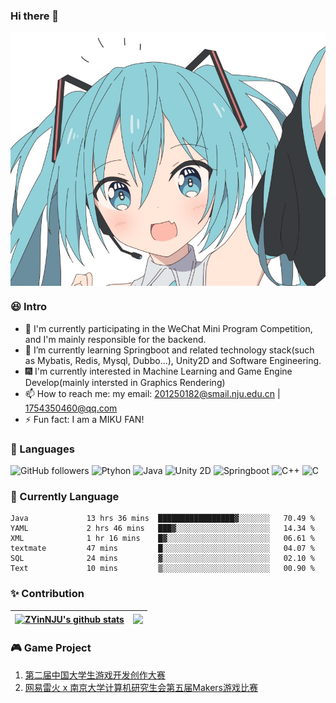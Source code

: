 ### Hi there 👋

<!--
**Martin7-1/Martin7-1** is a ✨ _special_ ✨ repository because its `README.md` (this file) appears on your GitHub profile.
-->

<div align="center">
<img hight="300" width="700" alt="JPG" align="center" src="https://github.com/Martin7-1/Martin7-1/blob/main/assets/miku.jpg">
</div>

### 😆 Intro

* 🔭 I'm currently participating in the WeChat Mini Program Competition, and I'm mainly responsible for the backend.
* 🌱 I’m currently learning Springboot and related technology stack(such as Mybatis, Redis, Mysql, Dubbo...), Unity2D and Software Engineering.
* 🎆 I'm currently interested in Machine Learning and Game Engine Develop(mainly intersted in Graphics Rendering)
* 📫 How to reach me: my email: 201250182@smail.nju.edu.cn | 1754350460@qq.com
* ⚡ Fun fact: I am a MIKU FAN!


### 💬 Languages

![GitHub followers](https://img.shields.io/github/followers/Martin7-1?style=social) ![Ptyhon](https://img.shields.io/badge/python-3.9-orange) ![Java](https://img.shields.io/badge/java-1.8-red) ![Unity 2D](https://img.shields.io/badge/Unity2D-2020.3LTS-yellow) ![Springboot](https://img.shields.io/badge/Springboot-2.6+-brightgreen) ![C++](https://img.shields.io/badge/C++-gcc9.0+-blue) ![C](https://img.shields.io/badge/C-gcc9.0+-blue)

### 🧸 Currently Language

<!--START_SECTION:waka-->

```text
Java             13 hrs 36 mins  █████████████████▓░░░░░░░   70.49 %
YAML             2 hrs 46 mins   ███▓░░░░░░░░░░░░░░░░░░░░░   14.34 %
XML              1 hr 16 mins    █▓░░░░░░░░░░░░░░░░░░░░░░░   06.61 %
textmate         47 mins         █░░░░░░░░░░░░░░░░░░░░░░░░   04.07 %
SQL              24 mins         ▓░░░░░░░░░░░░░░░░░░░░░░░░   02.10 %
Text             10 mins         ▒░░░░░░░░░░░░░░░░░░░░░░░░   00.90 %
```

<!--END_SECTION:waka-->

### ✨ Contribution

| <a href="https://github.com/anuraghazra/github-readme-stats"><img align="center" src="https://github-readme-stats.vercel.app/api?username=Martin7-1&count_private=true&count_private=true&theme=tokyonight&include_all_commits=true&hide_border=true" alt="ZYinNJU's github stats" /></a> | <a href="https://github.com/anuraghazra/github-readme-stats"><img align="center" src="https://github-readme-stats.vercel.app/api/top-langs/?username=Martin7-1&layout=compact&theme=tokyonight&hide_border=true" /></a> |
| ------------- | ------------- |

### 🎮 Game Project

1. [第二届中国大学生游戏开发创作大赛](https://www.bilibili.com/video/BV1uB4y1U7cs?spm_id_from=333.999.0.0)
2. [网易雷火 x 南京大学计算机研究生会第五届Makers游戏比赛](https://www.bilibili.com/video/BV1hq4y1u71m?spm_id_from=333.999.0.0)

